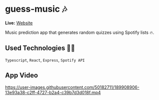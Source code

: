 # guess-music 🎶

**Live:** [Website](https://guessmusic.netlify.app/)

Music prediction app that generates random quizzes using Spotify lists 🔥.

## Used Technologies 👨‍💻
`Typescript`, `React`, `Express`, `Spotify API`

## App Video

https://user-images.githubusercontent.com/50182711/189908906-13e93a38-c2ff-4727-b2a4-c39b7d3d018f.mp4


